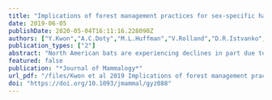 ```yaml
---
title: "Implications of forest management practices for sex-specific habitat use by Nycticeius humeralis"
date: 2019-06-05
publishDate: 2020-05-04T16:11:16.228090Z
authors: ["Y.Kwon","A.C.Doty","M.L.Huffman","V.Rolland","D.R.Istvanko","T.S.Risch"]
publication_types: ["2"]
abstract: "North American bats are experiencing declines in part due to anthropogenic impacts resulting in habitat loss and disturbance. In eastern deciduous forests, bats rely on forest resources for all or part of the year. Therefore, to promote conservation of bats, it is essential to determine whether current forest management techniques are compatible with habitat use by bats. We evaluated the relative effect of landscape characteristics, including forest management variables, on sex-specific foraging habitat of an insectivorous forest-dwelling bat species, the evening bat (Nycticeius humeralis), and predicted areas of suitable habitat for N. humeralis. A total of 18 variables were assessed using a maximum-entropy (Maxent) machine-learning approach: eight land use–land cover classes, three stand types, two topography measures, normalized difference vegetation index, and four forest management variables. Females showed the highest probability of presence closer to stands treated with prescribed fire, whereas males showed the highest probability of presence closer to reforested stands. In general, males exhibited more flexibility than females in their habitat selection. The Maxent model further indicated that habitat associated with suitability of > 70% was ~4 times larger for males than females, and predicted an additional area of suitable foraging habitat where no presence locations had been recorded. Our modeling approach may be suitable for other researchers to derive models appropriate for a wide range of bat species."
featured: false
publication: "*Journal of Mammalogy*"
url_pdf: "/files/Kwon et al 2019 Implications of forest management practices for sex specific habitat use.pdf"
doi: "https://doi.org/10.1093/jmammal/gyz088"
---
```


